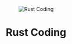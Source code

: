 <div align="center">
  <img
  src="https://user-images.githubusercontent.com/72691225/220810893-2251a7d4-fabb-4ea1-a0d7-81df9fae9377.png" alt="Rust Coding"/>
  <h1 align="center">
 Rust Coding
  </h1>
</div>
